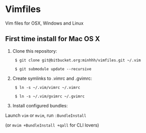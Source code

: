 Vimfiles
========

Vim files for OSX, Windows and Linux


## First time install for Mac OS X
1. Clone this repository:

        $ git clone git@bitbucket.org:minhhh/vimfiles.git ~/.vim

        $ git submodule update --recursive


2. Create symlinks to .vimrc and .gvimrc:

        $ ln -s ~/.vim/vimrc ~/.vimrc

        $ ln -s ~/.vim/gvimrc ~/.gvimrc

3. Install configured bundles:

Launch `vim` or `mvim`, run `:BundleInstall`

(or `mvim +BundleInstall +qall` for CLI lovers)
